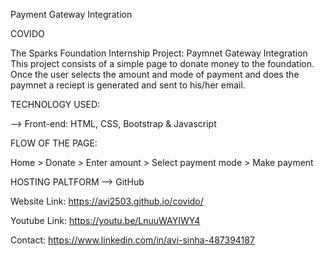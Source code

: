 Payment Gateway Integration

COVIDO

The Sparks Foundation Internship Project: Paymnet Gateway Integration
This project consists of a simple page to donate money to the foundation.
Once the user selects the amount and mode of payment and does the paymnet a reciept is generated and sent to his/her email.

TECHNOLOGY USED:

--> Front-end: HTML, CSS, Bootstrap & Javascript

FLOW OF THE PAGE:

Home > Donate > Enter amount > Select payment mode > Make payment

HOSTING PALTFORM --> GitHub

Website Link: https://avi2503.github.io/covido/

Youtube Link: https://youtu.be/LnuuWAYIWY4

Contact: https://www.linkedin.com/in/avi-sinha-487394187
